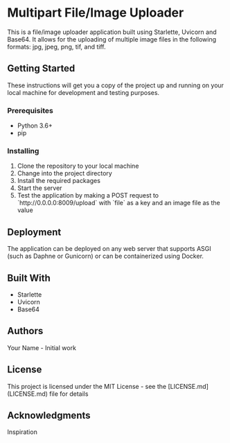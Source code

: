 <!DOCTYPE html>
<html>
  <head>
    <link rel="stylesheet" type="text/css" href="styles.css">
  </head>
  <body>
    <h1>Multipart File/Image Uploader</h1>
    <p>This is a file/image uploader application built using Starlette, Uvicorn and Base64. It allows for the uploading of multiple image files in the following formats: jpg, jpeg, png, tif, and tiff.</p>
    <h2>Getting Started</h2>
    <p>These instructions will get you a copy of the project up and running on your local machine for development and testing purposes.</p>
    <h3>Prerequisites</h3>
    <ul>
      <li>Python 3.6+</li>
      <li>pip</li>
    </ul>
    <h3>Installing</h3>
    <ol>
      <li>Clone the repository to your local machine</li>
      <li>Change into the project directory</li>
      <li>Install the required packages</li>
      <li>Start the server</li>
      <li>Test the application by making a POST request to `http://0.0.0.0:8009/upload` with `file` as a key and an image file as the value</li>
    </ol>
    <h2>Deployment</h2>
    <p>The application can be deployed on any web server that supports ASGI (such as Daphne or Gunicorn) or can be containerized using Docker.</p>
    <h2>Built With</h2>
    <ul>
      <li>Starlette</li>
      <li>Uvicorn</li>
      <li>Base64</li>
    </ul>
    <h2>Authors</h2>
    <p>Your Name - Initial work</p>
    <h2>License</h2>
    <p>This project is licensed under the MIT License - see the [LICENSE.md](LICENSE.md) file for details</p>
    <h2>Acknowledgments</h2>
    <p>Inspiration</p>
  </body>
</html>

